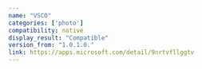 ```yaml
---
name: "VSCO"
categories: ['photo']
compatibility: native
display_result: "Compatible"
version_from: "1.0.1.0."
link: https://apps.microsoft.com/detail/9nrtvfllggtv
---
```


